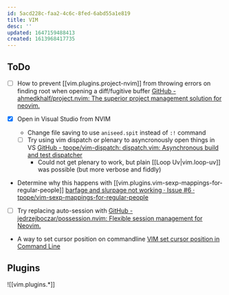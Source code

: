 ```yaml
---
id: 5acd228c-faa2-4c6c-8fed-6abd55a1e819
title: VIM
desc: ''
updated: 1647159488413
created: 1613968417735
---
```




## ToDo

- [ ] How to prevent [[vim.plugins.project-nvim]] from throwing errors on finding root when opening a diff/fugitive buffer [GitHub - ahmedkhalf/project.nvim: The superior project management solution for neovim.](https://github.com/ahmedkhalf/project.nvim)

- [x] Open in Visual Studio from NVIM
  - Change file saving to use `aniseed.spit` instead of `:!` command

  - [ ] Try using vim dispatch or plenary to asyncronously open things in VS [GitHub - tpope/vim-dispatch: dispatch.vim: Asynchronous build and test dispatcher](https://github.com/tpope/vim-dispatch)
    - Could not get plenary to work, but plain [[Loop Uv|vim.loop-uv]] was possible (but more verbose and fiddly)

- Determine why this happens with [[vim.plugins.vim-sexp-mappings-for-regular-people]] [barfage and slurpage not working · Issue #6 · tpope/vim-sexp-mappings-for-regular-people](https://github.com/tpope/vim-sexp-mappings-for-regular-people/issues/6)

- [ ] Try replacing auto-session with [GitHub - jedrzejboczar/possession.nvim: Flexible session management for Neovim.](https://github.com/jedrzejboczar/possession.nvim)

- A way to set cursor position on commandline [VIM set cursor position in Command Line](https://stackoverflow.com/questions/13511084/vim-set-cursor-position-in-command-line)


## Plugins

![[vim.plugins.*]]
